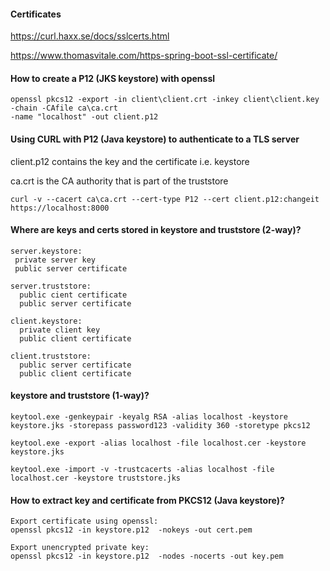 #### Certificates
https://curl.haxx.se/docs/sslcerts.html

https://www.thomasvitale.com/https-spring-boot-ssl-certificate/

#### How to create a P12 (JKS keystore) with openssl
````
openssl pkcs12 -export -in client\client.crt -inkey client\client.key -chain -CAfile ca\ca.crt 
-name "localhost" -out client.p12
````

#### Using CURL with P12 (Java keystore) to authenticate to a TLS server
client.p12 contains the key and the certificate i.e. keystore

ca.crt is the CA authority that is part of the truststore
````
curl -v --cacert ca\ca.crt --cert-type P12 --cert client.p12:changeit https://localhost:8000
````

#### Where are keys and certs stored in keystore and truststore (2-way)?
```
server.keystore:
 private server key
 public server certificate
 
server.truststore:
  public cient certificate
  public server certificate
  
client.keystore:
  private client key
  public client certificate

client.truststore:
  public server certificate
  public client certificate
```

#### keystore and truststore (1-way)?
```
keytool.exe -genkeypair -keyalg RSA -alias localhost -keystore keystore.jks -storepass password123 -validity 360 -storetype pkcs12

keytool.exe -export -alias localhost -file localhost.cer -keystore keystore.jks

keytool.exe -import -v -trustcacerts -alias localhost -file localhost.cer -keystore truststore.jks
```
#### How to extract key and certificate from PKCS12 (Java keystore)?
````
Export certificate using openssl:
openssl pkcs12 -in keystore.p12  -nokeys -out cert.pem

Export unencrypted private key:
openssl pkcs12 -in keystore.p12  -nodes -nocerts -out key.pem
````
